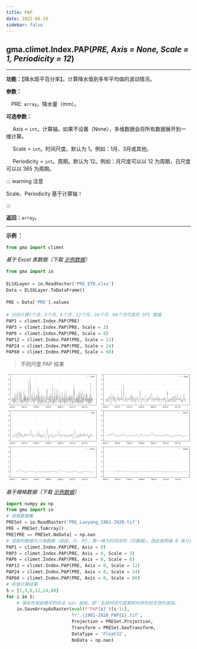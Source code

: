 ```yaml
---
title: PAP
date: 2022-06-26
sidebar: false
---
```


## gma.climet.Index.**PAP**(*PRE, Axis = None, Scale = 1, Periodicity = 12*) <Badge text="1.0.10 +"/>

---

**功能：**【降水距平百分率】。计算降水值到多年平均值的波动情况。

**参数：**

&emsp;PRE: `array`。降水量（mm）。

**可选参数：**

&emsp; Axis = `int`。计算轴。如果不设置（None），多维数据会将所有数据展开到一维计算。

&emsp; Scale = `int`。时间尺度。默认为 1。例如：1月、3月或其他。

&emsp; Periodicity = `int`。周期。默认为 12。例如：月尺度可以以 12 为周期，日尺度可以以 365 为周期。

::: warning 注意

Scale、Periodicity 基于计算轴！

:::

**返回：**`array`。

---

**示例 ：**

```python
from gma import climet
```
*基于 Excel 表数据（下载 [示例数据](/climet/PRE_ET0.xlsx)）*
```python
from gma import io

ELSXLayer = io.ReadVector('PRE_ET0.xlsx')
Data = ELSXLayer.ToDataFrame()

PRE = Data['PRE'].values

# 分别计算1个月、3个月、6个月、12个月、24个月、60个月尺度的 SPI 数据
PAP1 = climet.Index.PAP(PRE)
PAP3 = climet.Index.PAP(PRE, Scale = 3)
PAP6 = climet.Index.PAP(PRE, Scale = 6)
PAP12 = climet.Index.PAP(PRE, Scale = 12)
PAP24 = climet.Index.PAP(PRE, Scale = 24)
PAP60 = climet.Index.PAP(PRE, Scale = 60)
```
> 不同尺度 PAP 结果

![](/climet/PAPPlot.svg)

*基于栅格数据（下载 [示例数据](/climet/PRE_ET0.7z)）*

```python
import numpy as np
from gma import io
# 读取数据集
PRESet = io.ReadRaster('PRE_Luoyang_1981-2020.tif')
PRE = PRESet.ToArray()
PRE[PRE == PRESet.NoData] = np.nan
# 读取的数据为三维数据（波段，行，列），第一维为时间序列（月数据）。因此按照轴 0 来计算
PAP1 = climet.Index.PAP(PRE, Axis = 0)
PAP3 = climet.Index.PAP(PRE, Axis = 0, Scale = 3)
PAP6 = climet.Index.PAP(PRE, Axis = 0, Scale = 6)
PAP12 = climet.Index.PAP(PRE, Axis = 0, Scale = 12)
PAP24 = climet.Index.PAP(PRE, Axis = 0, Scale = 24)
PAP60 = climet.Index.PAP(PRE, Axis = 0, Scale = 60)
# 存储计算结果
S = [1,3,6,12,24,60]
for i in S:
	# 保存所有结果中的非全 nan 波段。即：去除时间尺度累积时序列前无效的波段。
    io.SaveArrayAsRaster(eval(f'PAP{i}')[i-1:],
                         fr'.\1981-2020_PAP{i}.tif', 
                         Projection = PRESet.Projection,
                         Transform = PRESet.GeoTransform, 
                         DataType = 'Float32', 
                         NoData = np.nan)  
```

